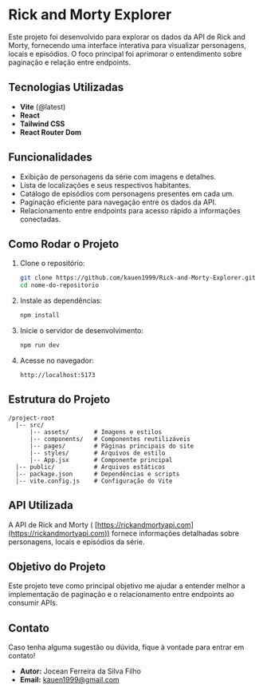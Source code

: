 # Rick and Morty Explorer

Este projeto foi desenvolvido para explorar os dados da API de Rick and Morty, fornecendo uma interface interativa para visualizar personagens, locais e episódios. O foco principal foi aprimorar o entendimento sobre paginação e relação entre endpoints.

## Tecnologias Utilizadas

- **Vite** (@latest)
- **React**
- **Tailwind CSS**
- **React Router Dom**

## Funcionalidades

- Exibição de personagens da série com imagens e detalhes.
- Lista de localizações e seus respectivos habitantes.
- Catálogo de episódios com personagens presentes em cada um.
- Paginação eficiente para navegação entre os dados da API.
- Relacionamento entre endpoints para acesso rápido a informações conectadas.

## Como Rodar o Projeto

1. Clone o repositório:
   ```sh
   git clone https://github.com/kauen1999/Rick-and-Morty-Explorer.git
   cd nome-do-repositorio
   ```

2. Instale as dependências:
   ```sh
   npm install
   ```

3. Inicie o servidor de desenvolvimento:
   ```sh
   npm run dev
   ```

4. Acesse no navegador:
   ```
   http://localhost:5173
   ```

## Estrutura do Projeto

```
/project-root
  |-- src/
      |-- assets/       # Imagens e estilos
      |-- components/   # Componentes reutilizáveis
      |-- pages/        # Páginas principais do site
      |-- styles/       # Arquivos de estilo
      |-- App.jsx       # Componente principal
  |-- public/           # Arquivos estáticos
  |-- package.json      # Dependências e scripts
  |-- vite.config.js    # Configuração do Vite
```

## API Utilizada

A API de Rick and Morty (
[https://rickandmortyapi.com](https://rickandmortyapi.com)) fornece informações detalhadas sobre personagens, locais e episódios da série.

## Objetivo do Projeto

Este projeto teve como principal objetivo me ajudar a entender melhor a implementação de paginação e o relacionamento entre endpoints ao consumir APIs.

## Contato

Caso tenha alguma sugestão ou dúvida, fique à vontade para entrar em contato!

- **Autor:** Jocean Ferreira da Silva Filho
- **Email:** kauen1999@gmail.com


